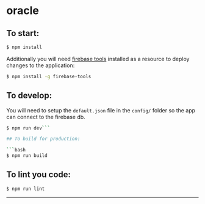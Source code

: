 # oracle

## To start:

```bash
$ npm install
```

Additionally you will need [firebase tools](https://github.com/firebase/firebase-tools) installed as a resource
to deploy changes to the application:

```bash
$ npm install -g firebase-tools
```

## To develop:

You will need to setup the `default.json` file
in the `config/` folder so the app can connect to the firebase db.

```bash
$ npm run dev```

## To build for production:

```bash
$ npm run build
```

## To lint you code:

```bash
$ npm run lint
```


---
